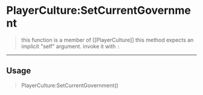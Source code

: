 # PlayerCulture:SetCurrentGovernment
> this function is a member of [[PlayerCulture]]
> this method expects an implicit "self" argument. invoke it with `:`
-----
## Usage
> PlayerCulture:SetCurrentGovernment()
